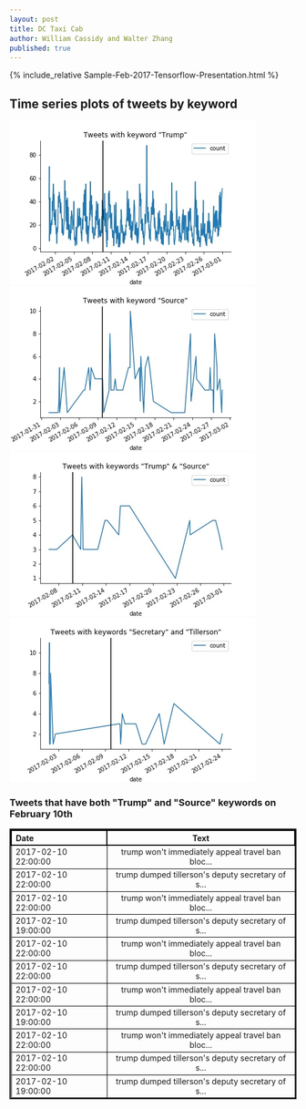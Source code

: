```yaml
---
layout: post
title: DC Taxi Cab
author: William Cassidy and Walter Zhang
published: true
---
```


<!-- # DC Taxi Cab
William Cassidy and Walter Zhang
RCC Deep Learning Hackathon -->

{% include_relative Sample-Feb-2017-Tensorflow-Presentation.html %}

## Time series plots of tweets by keyword

![Figure 1](images/trump_tweets.jpg)
![Figure 2](images/source_tweets.jpg)
![Figure 3](images/trump_and_source_tweets.jpg)
![Figure 4](images/secretary_and_tillerson_tweets.jpg)

### Tweets that have both "Trump" and "Source" keywords on February 10th

<style>
table{
    border-collapse: collapse;
    border-spacing: 0;
    border:2px solid #000000;
}

th{
    border:2px solid #000000;
}

td{
    border:1px solid #000000;
}
</style>

| Date | Text |
| :--- | :--: |
| 2017-02-10 22:00:00 | trump won't immediately appeal travel ban bloc... |
| 2017-02-10 22:00:00 | trump dumped tillerson's deputy secretary of s... |
| 2017-02-10 22:00:00 | trump won't immediately appeal travel ban bloc... |
| 2017-02-10 19:00:00 | trump dumped tillerson's deputy secretary of s... |
| 2017-02-10 22:00:00 | trump won't immediately appeal travel ban bloc... |
| 2017-02-10 22:00:00 | trump dumped tillerson's deputy secretary of s... |
| 2017-02-10 22:00:00 | trump won't immediately appeal travel ban bloc... |
| 2017-02-10 19:00:00 | trump dumped tillerson's deputy secretary of s... |
| 2017-02-10 22:00:00 | trump won't immediately appeal travel ban bloc... |
| 2017-02-10 22:00:00 | trump dumped tillerson's deputy secretary of s... |
| 2017-02-10 19:00:00 | trump dumped tillerson's deputy secretary of s... |

